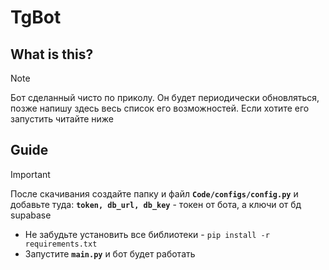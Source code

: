 # TgBot
## What is this?
>[!NOTE]
>Бот сделанный чисто по приколу. Он будет периодически обновляться, позже напишу здесь весь список его возможностей.
>Если хотите его запустить читайте ниже

## Guide
>[!IMPORTANT]
>После скачивания создайте папку и файл **`Code/configs/config.py`** и добавьте туда:
>**`token, db_url, db_key`** - токен от бота, а ключи от бд supabase
- Не забудьте установить все библиотеки - `pip install -r requirements.txt`
- Запустите **`main.py`** и бот будет работать